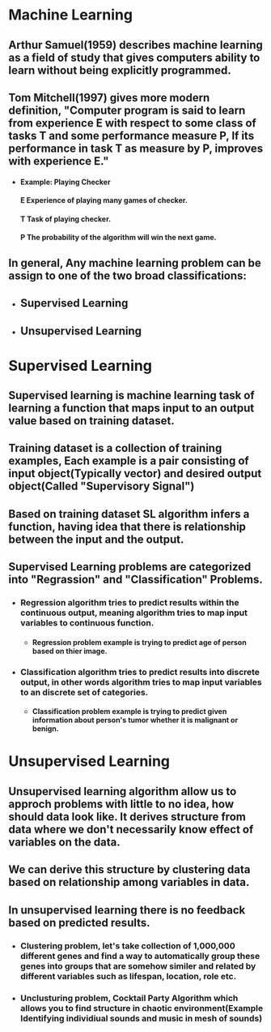 # Machine Learning

## Arthur Samuel(1959) describes machine learning as a field of study that gives computers ability to learn without being explicitly programmed.
## Tom Mitchell(1997) gives more modern definition, "Computer program is said to learn from experience E with respect to some class of tasks T and some performance measure P, If its performance in task T as measure by P, improves with experience E."

* #### Example: Playing Checker
    #### E Experience of playing many games of checker.
    #### T Task of playing checker.
    #### P The probability of the algorithm will win the next game.

## In general, Any machine learning problem can be assign to one of the two broad classifications:
* ## Supervised Learning
* ## Unsupervised Learning 

# Supervised Learning
## Supervised learning is machine learning task of learning a function that maps input to an output value based on training dataset.
## Training dataset is a collection of training examples, Each example is a pair consisting of input object(Typically vector) and desired output object(Called "Supervisory Signal")
## Based on training dataset SL algorithm infers a function, having idea that there is relationship between the input and the output.

## Supervised Learning problems are categorized into "Regrassion" and "Classification" Problems.
* ### Regression algorithm tries to predict results within the continuous output, meaning algorithm tries to map input variables to continuous function.
    * #### Regression problem example is trying to predict age of person based on thier image.
* ### Classification algorithm tries to predict results into discrete output, in other words algorithm tries to map input variables to an discrete set of categories.
    * #### Classification problem example is trying to predict given information about person's tumor whether it is malignant or benign.

# Unsupervised Learning 
## Unsupervised learning algorithm allow us to approch problems with little to no idea, how should data look like. It derives structure from data where we don't necessarily know effect of variables on the data.
## We can derive this structure by clustering data based on relationship among variables in data.
## In unsupervised learning there is no feedback based on predicted results.

* ### Clustering problem, let's take collection of 1,000,000 different genes and find a way to automatically group these genes into groups that are somehow similer and related by different variables such as lifespan, location, role etc.

* ### Unclusturing problem, Cocktail Party Algorithm which allows you to find structure in chaotic environment(Example Identifying individiual sounds and music in mesh of sounds)




